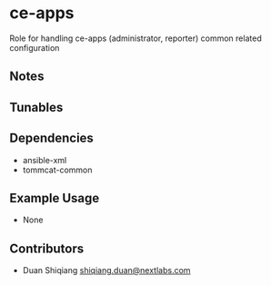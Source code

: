 # ce-apps

Role for handling ce-apps (administrator, reporter) common related configuration

## Notes


## Tunables

## Dependencies

* ansible-xml
* tommcat-common

## Example Usage

* None

## Contributors

* Duan Shiqiang <shiqiang.duan@nextlabs.com>

